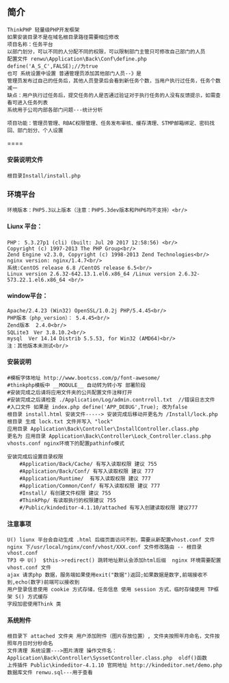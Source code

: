 ﻿## 简介
	ThinkPHP 轻量级PHP开发框架   
	如果安装目录不是在域名根目录路径需要相应修改  
	项目名称：任务平台 
	以部门划分，可以不同的人分配不同的权限，可以限制部门主管只可修改自己部门的人员  
	配置文件 renwu\Application\Back\Conf\define.php   define('A_S_C',FALSE);//为true  
	也可 系统设置中设置 普通管理员添加其他部门人员--》是  
    管理员发布过自己的任务后，其他人员登录后会看到新任务个数，当用户执行过任务，任务个数减一  
    缺点：用户执行过任务后，提交任务的人是否通过验证对于执行任务的人没有反馈提示，如需查看可进入任务列表   
    系统用于公司内部各部门问题---统计分析   
	
	项目功能：管理员管理、RBAC权限管理、任务发布审核、缓存清理、STMP邮箱绑定、密码找回、部门划分、个人设置
====   
#### 安装说明文件
	根目录Install/install.php
### 环境平台
	环境版本：PHP5.3以上版本（注意：PHP5.3dev版本和PHP6均不支持）<br/>
#### Liunx 平台：<br/>
	PHP： 5.3.27p1 (cli) (built: Jul 20 2017 12:58:56) <br/>
	Copyright (c) 1997-2013 The PHP Group<br/>
	Zend Engine v2.3.0, Copyright (c) 1998-2013 Zend Technologies<br/>
	nginx version: nginx/1.4.7<br/>
	系统:CentOS release 6.8 /CentOS release 6.5<br/>
	Linux version 2.6.32-642.13.1.el6.x86_64 /Linux version 2.6.32-573.22.1.el6.x86_64 <br/>
#### window平台：<br/>
	Apache/2.4.23 (Win32) OpenSSL/1.0.2j PHP/5.4.45<br/>
	PHP版本（php_version）：	5.4.45<br/>
	Zend版本	2.4.0<br/>
	SQLite3　Ver 3.8.10.2<br/>
	mysql  Ver 14.14 Distrib 5.5.53, for Win32 (AMD64)<br/>
	注：其他版本未测试<br/>
#### 安装说明
    #模板字体地址 http://www.bootcss.com/p/font-awesome/
    #thinkphp模板中 __MODULE__ 自动转为转小写 部署阶段
    #安装完成之后请将应用文件夹的公共配置文件注释打开
    #安装完成之后请检查 ./Application/Log/admin.contrroll.txt  //错误日志文件
    #入口文件 如果是 index.php define('APP_DEBUG',True); 改为false
	根目录 install.html 安装文件-----> 安装完成后移动并更名为 /Install/lock.php
	根目录 生成 lock.txt 文件并写入 "lock"
	应用目录 Application\Back\Controller\InstallController.class.php 
	更名为 应用目录 Application\Back\Controller\Lock_Controller.class.php
	vhosts.conf nginx环境下的配置pathinfo模式

    安装完成后设置目录权限
		#Application/Back/Cache/ 有写入读取权限 建议 755
		#Application/Back/Conf/ 有写入读取权限 建议 777
		#Application/Runtime/  有写入读取权限 建议 777
		#Application/Common/Conf/ 有写入读取权限 建议 777
		#Install/ 有创建文件权限 建议 755
		#ThinkPhp/ 有读取执行的权限建议 755
		#/Public/kindeditor-4.1.10/attached 有写入创建读取权限 建议777

#### 注意事项
	U() liunx 平台会自动生成 .html 后缀页面访问不到，需要从新配置vhost.conf 文件
	nginx 下/usr/local/nginx/conf/vhost/XXX.conf 文件修改路由 -- 根目录 vhost.conf
	TP3 中 U()  $this->redirect() 跳转地址默认会添加html后缀  nginx 环境需要配置 vhost.conf 文件
    ajax 请求php 数据，服务端如果使用exit("数据")返回;如果数据是数字,前端接收不到,echo(数字)前端可以接收到
    用户登录信息使用 cookie 方式存储，任务信息 使用 session 方式，临时存储使用 TP框架 S() 方式缓存
    字段加密使用Think 类
	
#### 系统附件
	根目录下 attached 文件夹 用户添加附件（图片存放位置）, 文件夹按照年月命名，文件按照年月日时分秒命名
	文件清理 系统设置--->图片清理 操作文件名：Application\Back\Controller\SyssetController.class.php  oldf()函数
	上传插件 Public\kindeditor-4.1.10 官网地址 http://kindeditor.net/demo.php
	数据库文件 renwu.sql---用于查看
	
	
